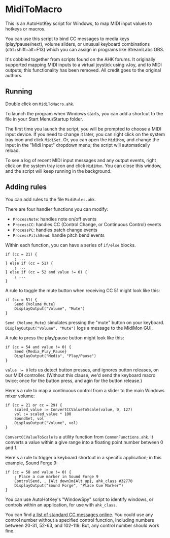 # MidiToMacro

This is an AutoHotKey script for Windows, to map MIDI input values to hotkeys or macros.

You can use this script to bind CC messages to media keys (play/pause/next), volume sliders, or unusual keyboard combinations (ctrl+shift+alt+F13) which you can assign in programs like StreamLabs OBS.

It's cobbled together from scripts found on the AHK forums. It originally supported mapping MIDI inputs to a virtual joystick using vJoy, and to MIDI outputs; this functionality has been removed. All credit goes to the original authors.

## Running

Double click on `MidiToMacro.ahk`.

To launch the program when Windows starts, you can add a shortcut to the file in your Start Menu\Startup folder.

The first time you launch the script, you will be prompted to choose a MIDI input device. If you need to change it later, you can right click on the system tray icon and click `MidiSet`. Or, you can open the `MidiMon`, and change the input in the "Midi Input" dropdown menu; the script will automatically reload.

To see a log of recent MIDI input messages and any output events, right click on the system tray icon and click `MidiMon`. You can close this window, and the script will keep running in the background.

## Adding rules

You can add rules to the file `MidiRules.ahk`.

There are four handler functions you can modify:

- `ProcessNote`: handles note on/off events
- `ProcessCC`: handles CC (Control Change, or Continuous Control) events
- `ProcessPC`: handles patch change events
- `ProcessPitchBend`: handle pitch bend events

Within each function, you can have a series of `if/else` blocks.

```
if (cc = 21) {
    ; ...
} else if (cc = 51) {
    ; ...
} else if (cc = 52 and value != 0) {
    ; ...
}
```

A rule to toggle the mute button when receiving CC 51 might look like this:

```
if (cc = 51) {
    Send {Volume_Mute}
    DisplayOutput("Volume", "Mute")
}
```

`Send {Volume_Mute}` simulates pressing the "mute" button on your keyboard. `DisplayOutput("Volume", "Mute")` logs a message to the MidiMon GUI.

A rule to press the play/pause button might look like this:

```
if (cc = 54 and value != 0) {
    Send {Media_Play_Pause}
    DisplayOutput("Media", "Play/Pause")
}
```

`value != 0` lets us detect button presses, and ignores button releases, on our MIDI controller. (Without this clause, we'd send the keyboard macro twice; once for the button press, and agin for the button release.) 

Here's a rule to map a continuous control from a slider to the main Windows mixer volume:

```
if (cc = 21 or cc = 29) {
    scaled_value := ConvertCCValueToScale(value, 0, 127)
    vol := scaled_value * 100
    SoundSet, vol
    DisplayOutput("Volume", vol)
}
```

`ConvertCCValueToScale` is a utility function from `CommonFunctions.ahk`. It converts a value within a give range into a floating point number between 0 and 1.

Here's a rule to trigger a keyboard shortcut in a specific application; in this example, Sound Forge 9:

```
if (cc = 58 and value != 0) {
    ; Place a cue marker in Sound Forge 9
    ControlSend, , {Alt down}m{Alt up}, ahk_class #32770
    DisplayOutput("Sound Forge", "Place Cue Marker")
}
```

You can use AutoHotKey's "WindowSpy" script to identify windows, or controls within an application, for use with `ahk_class`.

You can find [a list of standard CC messages online](https://www.midi.org/specifications-old/item/table-3-control-change-messages-data-bytes-2). You could use any control number without a specified control function, including numbers between 20-31, 52-63, and 102-119. But, any control number should work fine.
